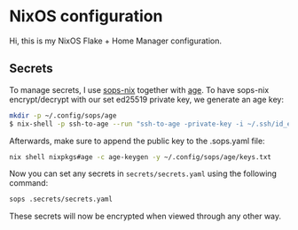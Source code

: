 # NixOS configuration

Hi, this is my NixOS Flake + Home Manager configuration.

## Secrets

To manage secrets, I use [sops-nix](https://github.com/Mic92/sops-nix) together with [age](https://github.com/FiloSottile/age). To have sops-nix encrypt/decrypt with our set ed25519 private key, we generate an age key:

```bash
mkdir -p ~/.config/sops/age
$ nix-shell -p ssh-to-age --run "ssh-to-age -private-key -i ~/.ssh/id_ed25519 > ~/.config/sops/age/keys.txt"
```

Afterwards, make sure to append the public key to the .sops.yaml file:

```bash
nix shell nixpkgs#age -c age-keygen -y ~/.config/sops/age/keys.txt
```

Now you can set any secrets in ```secrets/secrets.yaml``` using the following command:

```bash
sops .secrets/secrets.yaml
```

These secrets will now be encrypted when viewed through any other way.
